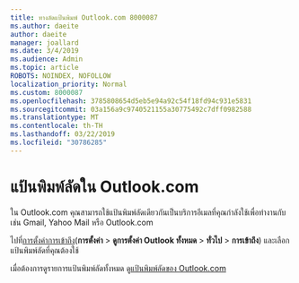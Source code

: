 ```yaml
---
title: ทางลัดแป้นพิมพ์ Outlook.com 8000087
ms.author: daeite
author: daeite
manager: joallard
ms.date: 3/4/2019
ms.audience: Admin
ms.topic: article
ROBOTS: NOINDEX, NOFOLLOW
localization_priority: Normal
ms.custom: 8000087
ms.openlocfilehash: 3785808654d5eb5e94a92c54f18fd94c931e5831
ms.sourcegitcommit: 03a156a9c9740521155a30775492c7dff0982588
ms.translationtype: MT
ms.contentlocale: th-TH
ms.lasthandoff: 03/22/2019
ms.locfileid: "30786285"
---
```

# <a name="keyboard-shortcuts-in-outlookcom"></a>แป้นพิมพ์ลัดใน Outlook.com

ใน Outlook.com คุณสามารถใช้แป้นพิมพ์ลัดเดียวกันเป็นบริการอีเมลที่คุณกำลังใช้เพื่อทำงานกับ เช่น Gmail, Yahoo Mail หรือ Outlook.com

ไปที่[การตั้งค่าการเข้าถึง](https://go.microsoft.com/fwlink/?linkid=2080840)(**การตั้งค่า** > **ดูการตั้งค่า Outlook ทั้งหมด** > **ทั่วไป** > **การเข้าถึง**) และเลือกแป้นพิมพ์ลัดที่คุณต้องใช้

เมื่อต้องการดูรายการแป้นพิมพ์ลัดทั้งหมด ดู[แป้นพิมพ์ลัดของ Outlook.com](https://support.office.com/article/708d907e-4398-4fc6-9a9a-4fc72bccec16)